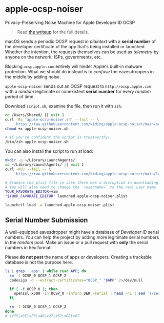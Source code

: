 # apple-ocsp-noiser
Privacy-Preserving Noise Machine for Apple Developer ID OCSP

> Read [the writeup](https://kiding.medium.com/macos-ocsp-telemetry-explainer-and-mitigation-9bc243928f4c) for the full details.

macOS sends a periodic OCSP request *in plaintext* with a **serial number** of the developer certificate of the app that's being installed or launched. Whether the intention, the requests themselves can be used as *telemetry* by anyone on the network; ISPs, governments, etc. 

Blocking `ocsp.apple.com` entirely will hinder Apple's built-in malware protection. What we should do instead is to *confuse* the eavesdroppers in the middle by adding noise.

`apple-ocsp-noiser` sends out an OCSP request to `http://ocsp.apple.com` with a *random* legitimate or nonexistent **serial number** for every *random* period of time. 

Download `script.sh`, examine the file, then run it with `zsh`.
```bash
cd /Users/Shared/ || exit 1
curl -Ro 'apple-ocsp-noiser.sh' --fail -- \
    'https://raw.githubusercontent.com/kiding/apple-ocsp-noiser/main/script.sh'
chmod +x apple-ocsp-noiser.sh

# If you're confident the script is trustworthy:
/bin/zsh apple-ocsp-noiser.sh
```

You can also install the script to run at load:
```bash
mkdir -p ~/Library/LaunchAgents/
cd ~/Library/LaunchAgents/ || exit 1
curl -ROJ --fail -- \
    'https://raw.githubusercontent.com/kiding/apple-ocsp-noiser/main/launched.apple-ocsp-noiser.plist'

# Examine the plist file in case there was a disruption in downloading
# You will also need to change the `<username>` to the real user name
YOUR_FAVORATE_EDITOR=vim
"$YOUR_FAVORATE_EDITOR" launched.apple-ocsp-noiser.plist

launchctl load -w launched.apple-ocsp-noiser.plist
```

## Serial Number Submission

A well-equipped eavesdropper might have a database of *Developer ID* serial numbers. You can help the project by adding more legitimate serial numbers in the *random* pool. Make an issue or a pull request with **only** the serial numbers in hex format.

Please **do not post** the name of apps or developers. Creating a trackable database is not the purpose here.

```bash
ls | grep '.app' | while read APP; do
  rm -f OCSP_0 OCSP_1 OCSP_2
  codesign -d --extract-certificates="OCSP_" "$APP" 2>/dev/null

  if [ -f OCSP_0 ]; then
    openssl x509 -in OCSP_0 -inform DER -serial | head -n1 | sed 's/serial=\(..\)\(..\)\(..\)\(..\)\(..\)\(..\)\(..\)\(..\)/\\x\1\\x\2\\x\3\\x\4\\x\5\\x\6\\x\7\\x\8/' 2>/dev/null
  fi

  rm -f OCSP_0 OCSP_1 OCSP_2
done
# \x75\x8E\xF3\x40\x27\x52\xDE\x87
```
